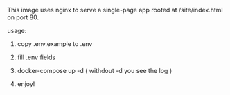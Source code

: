 This image uses nginx to serve a single-page app rooted at /site/index.html on port 80.

usage:

1. copy .env.example to .env
2. fill .env fields
3. docker-compose up -d   ( withdout -d you see the log )

4. enjoy!

